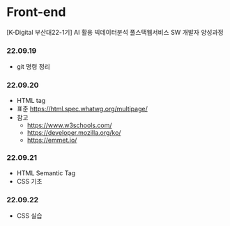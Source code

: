 # Front-end
[K-Digital 부산대22-1기] AI 활용 빅데이터분석 풀스택웹서비스 SW 개발자 양성과정

### 22.09.19
+ git 명령 정리

### 22.09.20
+ HTML tag
+ 표준 https://html.spec.whatwg.org/multipage/
+ 참고 
  + https://www.w3schools.com/
  + https://developer.mozilla.org/ko/
  + https://emmet.io/

### 22.09.21
+ HTML Semantic Tag
+ CSS 기초

### 22.09.22
+ CSS 실습
       



<!-- 미리보기 ctrl + shift + v -->
